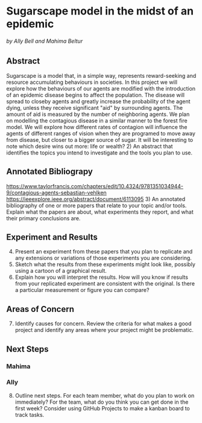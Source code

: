 # Sugarscape model in the midst of an epidemic
###### by Ally Bell and Mahima Beltur

## Abstract
Sugarscape is a model that, in a simple way, represents reward-seeking and resource accumulating behaviours in societies. In this project we will explore how the behaviours of our agents are modified with the introduction of an epidemic disease begins to affect the population. The disease will spread to closeby agents and greatly increase the probability of the agent dying, unless they receive significant "aid" by surrounding agents. The amount of aid is measured by the number of neighboring agents. We plan on modelling the contagious disease in a similar manner to the forest fire model. We will explore how different rates of contagion will influence the agents of different ranges of vision when they are programed to move away from disease, but closer to a bigger source of sugar. It will be interesting to note which desire wins out more: life or wealth?
2) An abstract that identifies the topics you intend to investigate and the tools you plan to use.
## Annotated Bibliograpy
https://www.taylorfrancis.com/chapters/edit/10.4324/9781351034944-9/contagious-agents-sebastian-vehlken
https://ieeexplore.ieee.org/abstract/document/6113095
3) An annotated bibliography of one or more papers that relate to your topic and/or tools.  Explain what the papers are about, what experiments they report, and what their primary conclusions are.
## Experiment and Results
4) Present an experiment from these papers that you plan to replicate and any extensions or variations of those experiments you are considering.
5) Sketch what the results from these experiments might look like, possibly using a cartoon of a graphical result.
6) Explain how you will interpret the results. How will you know if results from your replicated experiment are consistent with the original. Is there a particular measurement or figure you can compare?
## Areas of Concern
7) Identify causes for concern.  Review the criteria for what makes a good project and identify any areas where your project might be problematic.
## Next Steps
### Mahima
### Ally
8) Outline next steps.  For each team member, what do you plan to work on immediately?  For the team, what do you think you can get done in the first week?  Consider using GitHub Projects to make a kanban board to track tasks.




